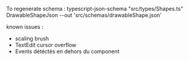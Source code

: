 To regenerate schema :
typescript-json-schema "src/types/Shapes.ts" DrawableShapeJson --out 'src/schemas/drawableShape.json'

known issues :

- scaling brush
- TextEdit cursor overflow
- Events détéctés en dehors du component
